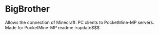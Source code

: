 # BigBrother
Allows the connection of Minecraft: PC clients to PocketMine-MP servers. Made for PocketMine-MP
readme->update$$$
